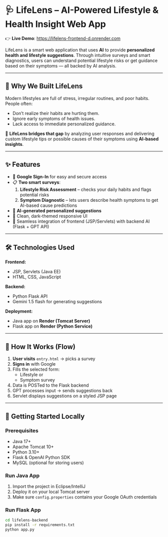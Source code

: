 # 🩺 LifeLens – AI-Powered Lifestyle & Health Insight Web App

👉 **Live Demo**: https://lifelens-frontend-d.onrender.com

LifeLens is a smart web application that uses **AI** to provide **personalized health and lifestyle suggestions**. Through intuitive surveys and smart diagnostics, users can understand potential lifestyle risks or get guidance based on their symptoms — all backed by AI analysis.

---

## 🧠 Why We Built LifeLens

Modern lifestyles are full of stress, irregular routines, and poor habits. People often:

- Don’t realize their habits are hurting them.
- Ignore early symptoms of health issues.
- Lack access to immediate personalized guidance.

🚀 **LifeLens bridges that gap** by analyzing user responses and delivering custom lifestyle tips or possible causes of their symptoms using **AI-based insights**.

---

## ✨ Features

- 🔐 **Google Sign-In** for easy and secure access
- 📋 **Two smart surveys**:
  1. **Lifestyle Risk Assessment** – checks your daily habits and flags potential risks
  2. **Symptom Diagnostic** – lets users describe health symptoms to get AI-based cause predictions
- 🤖 **AI-generated personalized suggestions**
- 🌙 Clean, dark-themed responsive UI
- 🔄 Seamless integration of frontend (JSP/Servlets) with backend AI (Flask + GPT API)

---

## 🛠️ Technologies Used

**Frontend:**
- JSP, Servlets (Java EE)
- HTML, CSS, JavaScript

**Backend:**
- Python Flask API
- Gemini 1.5 flash for generating suggestions

**Deployment:**
- Java app on **Render (Tomcat Server)**
- Flask app on **Render (Python Service)**

---

## 🧪 How It Works (Flow)

1. **User visits** `entry.html` → picks a survey
2. **Signs in** with Google
3. Fills the selected form:
   - Lifestyle or
   - Symptom survey
4. Data is POSTed to the Flask backend
5. GPT processes input → sends suggestions back
6. Servlet displays suggestions on a styled JSP page

---

## 🚀 Getting Started Locally

### Prerequisites
- Java 17+
- Apache Tomcat 10+
- Python 3.10+
- Flask & OpenAI Python SDK
- MySQL (optional for storing users)

### Run Java App
1. Import the project in Eclipse/IntelliJ
2. Deploy it on your local Tomcat server
3. Make sure `config.properties` contains your Google OAuth credentials

### Run Flask App
```bash
cd lifelens-backend
pip install -r requirements.txt
python app.py
